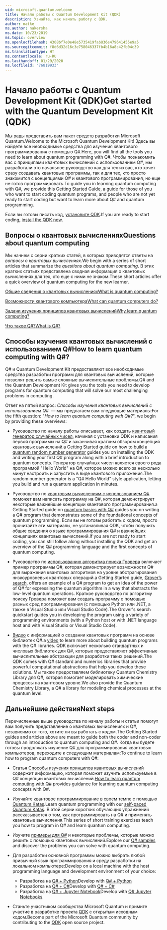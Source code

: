 ```yaml
---
uid: microsoft.quantum.welcome
title: Начало работы с Quantum Development Kit (QDK)
description: Узнайте, как начать работу с QDK.
author: natke
ms.author: nakersha
ms.date: 10/23/2019
ms.topic: overview
ms.openlocfilehash: 4308bf7e0e48e5735419fab836e479641455e9a5
ms.sourcegitcommit: f8d6d32d16c3e758046337fb4b16a8c42fb04c39
ms.translationtype: HT
ms.contentlocale: ru-RU
ms.lasthandoff: 01/29/2020
ms.locfileid: "76819933"
---
```

# <a name="get-started-with-the-quantum-development-kit-qdk"></a><span data-ttu-id="61bc2-103">Начало работы с Quantum Development Kit (QDK)</span><span class="sxs-lookup"><span data-stu-id="61bc2-103">Get started with the Quantum Development Kit (QDK)</span></span>

<span data-ttu-id="61bc2-104">Мы рады представить вам пакет средств разработки Microsoft Quantum.</span><span class="sxs-lookup"><span data-stu-id="61bc2-104">Welcome to the Microsoft Quantum Development Kit!</span></span>  <span data-ttu-id="61bc2-105">Здесь вы найдете все необходимые средства для изучения квантового программирования с помощью Q#.</span><span class="sxs-lookup"><span data-stu-id="61bc2-105">Here, you will find all the tools you need to learn about quantum programming with Q#.</span></span>  <span data-ttu-id="61bc2-106">Чтобы познакомить вас с принципами квантовых вычислений с использованием Q#, мы разработали это начальное руководство как для тех из вас, кто хочет сразу создавать квантовые программы, так и для тех, кто просто знакомится с концепциями Q# и квантового программирования, но еще не готов программировать.</span><span class="sxs-lookup"><span data-stu-id="61bc2-106">To guide you in learning quantum computing with Q#, we provide this Getting Started Guide, a guide for those of you who want to start coding quantum programs, and people who are not yet ready to start coding but want to learn more about Q# and quantum programming.</span></span> 

<span data-ttu-id="61bc2-107">Если вы готовы писать код, [установите QDK](xref:microsoft.quantum.install).</span><span class="sxs-lookup"><span data-stu-id="61bc2-107">If you are ready to start coding, [install the QDK now](xref:microsoft.quantum.install).</span></span>

## <a name="questions-about-quantum-computing"></a><span data-ttu-id="61bc2-108">Вопросы о квантовых вычислениях</span><span class="sxs-lookup"><span data-stu-id="61bc2-108">Questions about quantum computing</span></span>

<span data-ttu-id="61bc2-109">Мы начнем с серии кратких статей, в которых приводятся ответы на _вопросы о квантовых вычислениях_.</span><span class="sxs-lookup"><span data-stu-id="61bc2-109">We begin with a series of short articles that summarize the _questions about quantum computing_.</span></span> <span data-ttu-id="61bc2-110">В этих кратких статьях представлена сводная информация о квантовых вычислениях для тех, кто еще с ними не знаком.</span><span class="sxs-lookup"><span data-stu-id="61bc2-110">These short articles offer a quick overview of quantum computing for the new learner.</span></span>

[<span data-ttu-id="61bc2-111">Общие сведения о квантовых вычислениях</span><span class="sxs-lookup"><span data-stu-id="61bc2-111">What is quantum computing?</span></span>](xref:microsoft.quantum.overview.what)

[<span data-ttu-id="61bc2-112">Возможности квантового компьютера</span><span class="sxs-lookup"><span data-stu-id="61bc2-112">What can quantum computers do?</span></span>](xref:microsoft.quantum.overview.computers)

[<span data-ttu-id="61bc2-113">Задачи изучения принципов квантовых вычислений</span><span class="sxs-lookup"><span data-stu-id="61bc2-113">Why learn quantum computing?</span></span>](xref:microsoft.quantum.overview.why)

[<span data-ttu-id="61bc2-114">Что такое Q#?</span><span class="sxs-lookup"><span data-stu-id="61bc2-114">What is Q#?</span></span>](xref:microsoft.quantum.overview.qsharp)

## <a name="how-to-learn-quantum-computing-with-q"></a><span data-ttu-id="61bc2-115">Способы изучения квантовых вычислений с использованием Q#</span><span class="sxs-lookup"><span data-stu-id="61bc2-115">How to learn quantum computing with Q#?</span></span>

<span data-ttu-id="61bc2-116">Q# и Quantum Development Kit предоставляют все необходимые средства разработки программ для квантовых вычислений, которые позволят решить самые сложные вычислительные проблемы.</span><span class="sxs-lookup"><span data-stu-id="61bc2-116">Q# and the Quantum Development Kit gives you the tools you need to develop programs for quantum computing that will solve our most challenging problems in computing.</span></span>

<span data-ttu-id="61bc2-117">Ответ на пятый вопрос:  _Способы изучения квантовых вычислений с использованием Q#_  — мы предлагаем вам следующие материалы:</span><span class="sxs-lookup"><span data-stu-id="61bc2-117">For the fifth question:  "_How to learn quantum computing with Q#?_", we begin by providing these overviews:</span></span>

* <span data-ttu-id="61bc2-118">Руководство по началу работы описывает, как создать [квантовый генератор случайных чисел](xref:microsoft.quantum.quickstarts.qrng), начиная с установки QDK и написания первой программы на Q# и заканчивая кратким обзором концепций квантовых вычислений.</span><span class="sxs-lookup"><span data-stu-id="61bc2-118">a Getting Started guide on how to build a [quantum random number generator](xref:microsoft.quantum.quickstarts.qrng) guides you on installing the QDK and writing your first Q# program along with a brief introduction to quantum concepts.</span></span> <span data-ttu-id="61bc2-119">Генератор случайных чисел является своего рода программой "Hello World" на Q#, которое можно всего за несколько минут настроить и запустить в виде квантового приложения.</span><span class="sxs-lookup"><span data-stu-id="61bc2-119">The random number generator is a "Q# Hello World" style application, letting you build and run a quantum application in minutes.</span></span>

* <span data-ttu-id="61bc2-120">Руководство по [квантовым вычислениям с использованием Q#](xref:microsoft.quantum.write-program) поможет вам написать программу на Q#, которая демонстрирует некоторые важнейшие концепции квантового программирования.</span><span class="sxs-lookup"><span data-stu-id="61bc2-120">a Getting Started guide on [quantum basics with Q#](xref:microsoft.quantum.write-program) guides you on writing a Q# program that demonstrates some of the foundational concepts of quantum programming.</span></span> <span data-ttu-id="61bc2-121">Если вы не готовы работать с кодом, просто прочитайте эти материалы, не устанавливая QDK, чтобы получить общие сведения о языке программирования Q# и важнейших концепциях квантовых вычислений.</span><span class="sxs-lookup"><span data-stu-id="61bc2-121">If you are not ready to start coding, you can still follow along without installing the QDK and get an overview of the Q# programming language and the first concepts of quantum computing.</span></span>

* <span data-ttu-id="61bc2-122">Руководство по [использованию алгоритма поиска Гровера](xref:microsoft.quantum.quickstarts.search) включает пример программы Q#, которая демонстрирует возможности Q# для выражения квантовых алгоритмов на уровне абстрагирования низкоуровневых квантовых операций.</span><span class="sxs-lookup"><span data-stu-id="61bc2-122">a Getting Started guide, [Grover’s search](xref:microsoft.quantum.quickstarts.search), offers an example of a Q# program to get an idea of the power of Q# for expressing the quantum algorithm in a way that abstracts the low-level quantum operations.</span></span>  <span data-ttu-id="61bc2-123">Краткое руководство по алгоритму поиску Гровера поможет вам создать программу с помощью разных сред программирования (с помощью Python или .NET, а также в Visual Studio или Visual Studio Code).</span><span class="sxs-lookup"><span data-stu-id="61bc2-123">The Grover's search quickstart guides you in developing the program using a variety of programming environments (with a Python host or with .NET language host and with Visual Studio or Visual Studio Code).</span></span>

* <span data-ttu-id="61bc2-124">[Видео](https://www.microsoft.com/videoplayer/embed/RE2JOJf) с информацией о создании квантовых программ на основе библиотек Q#.</span><span class="sxs-lookup"><span data-stu-id="61bc2-124">a [video](https://www.microsoft.com/videoplayer/embed/RE2JOJf) to learn more about building quantum programs with the Q# libraries.</span></span>  <span data-ttu-id="61bc2-125">QDK включает несколько стандартных и числовых библиотек для Q#, которые предоставляют эффективные вычислительные абстракции для разработки таких решений.</span><span class="sxs-lookup"><span data-stu-id="61bc2-125">The QDK comes with Q# standard and numerics libraries that provide powerful computational abstractions that help you develop these solutions.</span></span> <span data-ttu-id="61bc2-126">Мы также предоставляем библиотеку Quantum Chemistry Library для Q#, которая помогает моделировать химические процессы на квантовом уровне.</span><span class="sxs-lookup"><span data-stu-id="61bc2-126">We also provide the Quantum Chemistry Library, a Q# a library for modeling chemical processes at the quantum level.</span></span>

## <a name="next-steps"></a><span data-ttu-id="61bc2-127">Дальнейшие действия</span><span class="sxs-lookup"><span data-stu-id="61bc2-127">Next steps</span></span>

<span data-ttu-id="61bc2-128">Перечисленные выше руководства по началу работы и статьи помогут вам получить представление о квантовых вычислениях и Q#, независимо от того, хотите ли вы работать с кодом.</span><span class="sxs-lookup"><span data-stu-id="61bc2-128">The Getting Started guides and articles above are meant to guide both the coder and non-coder through an introduction to quantum computing and Q#.</span></span>  <span data-ttu-id="61bc2-129">Когда вы будете готовы продолжать изучение Q# для программирования квантовых компьютеров, переходите к следующим материалам:</span><span class="sxs-lookup"><span data-stu-id="61bc2-129">To continue to learn how to program quantum computers with Q#:</span></span>

* <span data-ttu-id="61bc2-130">Статья [Способы изучения принципов квантовых вычислений](xref:microsoft.quantum.overview.learn) содержит информацию, которая поможет изучить используемые в Q# концепции квантовых вычислений.</span><span class="sxs-lookup"><span data-stu-id="61bc2-130">[How to learn quantum computing with Q#](xref:microsoft.quantum.overview.learn) provides guidance for learning quantum computing concepts with Q#.</span></span>

* <span data-ttu-id="61bc2-131">Изучайте квантовое программирование в своем темпе с помощью [Quantum Katas](https://aka.ms/try-quantum-katas).</span><span class="sxs-lookup"><span data-stu-id="61bc2-131">Learn quantum programming with our [self-paced Quantum Katas](https://aka.ms/try-quantum-katas).</span></span> <span data-ttu-id="61bc2-132">В этой серии коротких обучающих упражнений рассказывается о том, как программировать на Q# и применять квантовые вычисления.</span><span class="sxs-lookup"><span data-stu-id="61bc2-132">This series of short training exercises teach you how to program in Q# and learn quantum computing.</span></span>

* <span data-ttu-id="61bc2-133">Изучите [примеры для Q#](https://docs.microsoft.com/samples/browse/?languages=qsharp) и некоторые проблемы, которые можно решить с помощью квантовых вычислений.</span><span class="sxs-lookup"><span data-stu-id="61bc2-133">Explore our [Q# samples](https://docs.microsoft.com/samples/browse/?languages=qsharp) and discover the problems you can solve with quantum computing.</span></span>

* <span data-ttu-id="61bc2-134">Для разработки основной программы можно выбрать любой привычный язык программирования и среду разработки на локальном компьютере:</span><span class="sxs-lookup"><span data-stu-id="61bc2-134">Develop on a local machine with the host programming language and development environment of your choice:</span></span>
  * <span data-ttu-id="61bc2-135">Разработка на [Q# + Python](xref:microsoft.quantum.install.python)</span><span class="sxs-lookup"><span data-stu-id="61bc2-135">Develop with [Q# + Python](xref:microsoft.quantum.install.python)</span></span>
  * <span data-ttu-id="61bc2-136">Разработка на [Q# + C#](xref:microsoft.quantum.install.cs)</span><span class="sxs-lookup"><span data-stu-id="61bc2-136">Develop with [Q# + C#](xref:microsoft.quantum.install.cs)</span></span>
  * <span data-ttu-id="61bc2-137">Разработка на [Q# + Jupyter Notebook](xref:microsoft.quantum.install.jupyter)</span><span class="sxs-lookup"><span data-stu-id="61bc2-137">Develop with [Q# Jupyter Notebooks](xref:microsoft.quantum.install.jupyter)</span></span>

* <span data-ttu-id="61bc2-138">Станьте участником сообщества Microsoft Quantum и примите участие в разработке проекта [QDK](xref:microsoft.quantum.contributing) с открытым исходным кодом.</span><span class="sxs-lookup"><span data-stu-id="61bc2-138">Become part of the Microsoft Quantum community by contributing to the [QDK](xref:microsoft.quantum.contributing) open source project.</span></span>
